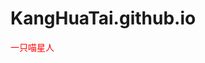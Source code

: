 # KangHuaTai.github.io
<html>
<body>
<p style="text-align:300; color:#F00">一只喵星人</p>
</body>
</html>
